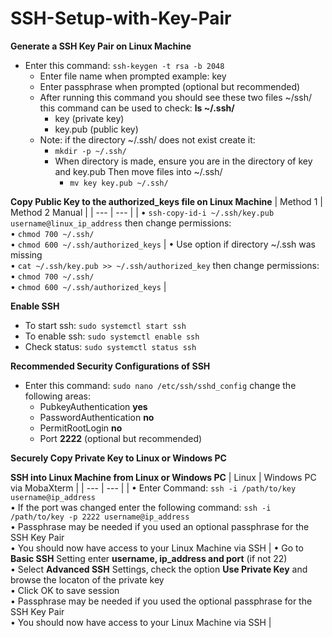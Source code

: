 # SSH-Setup-with-Key-Pair

**Generate a SSH Key Pair on Linux Machine**
* Enter this command: `ssh-keygen -t rsa -b 2048`
  * Enter file name when prompted example: key
  * Enter passphrase when prompted (optional but recommended)
  * After running this command you should see these two files ~/ssh/ this command can be used to check: **ls ~/.ssh/**
    * key (private key)
    * key.pub (public key)
  * Note: if the directory ~/.ssh/ does not exist create it:
    *  `mkdir -p ~/.ssh/`
    *  When directory is made, ensure you are in the directory of key and key.pub Then move files into ~/.ssh/
       * `mv key key.pub ~/.ssh/`

**Copy Public Key to the authorized_keys file on Linux Machine**
| Method 1 | Method 2 Manual |
| --- | --- |
| • `ssh-copy-id-i ~/.ssh/key.pub username@linux_ip_address` then change permissions: <br> • `chmod 700 ~/.ssh/` <br> • `chmod 600 ~/.ssh/authorized_keys` | • Use option if directory ~/.ssh was missing <br> • `cat ~/.ssh/key.pub >> ~/.ssh/authorized_key` then change permissions: <br> • `chmod 700 ~/.ssh/` <br> • `chmod 600 ~/.ssh/authorized_keys` |

**Enable SSH**
* To start ssh: `sudo systemctl start ssh`
* To enable ssh: `sudo systemctl enable ssh`
* Check status: `sudo systemctl status ssh`

**Recommended Security Configurations of SSH**
* Enter this command: `sudo nano /etc/ssh/sshd_config` change the following areas:
  * PubkeyAuthentication **yes**
  * PasswordAuthentication **no**
  * PermitRootLogin **no**
  * Port **2222** (optional but recommended) 
 
**Securely Copy Private Key to Linux or Windows PC**


**SSH into Linux Machine from Linux or Windows PC**
| Linux | Windows PC via MobaXterm |
| --- | --- |
| • Enter Command: `ssh -i /path/to/key username@ip_address` <br> • If the port was changed enter the following command: `ssh -i /path/to/key -p 2222 username@ip_address` <br> • Passphrase may be needed if you used an optional passphrase for the SSH Key Pair <br> • You should now have access to your Linux Machine via SSH | • Go to **Basic SSH** Setting enter **username, ip_address and port** (if not 22) <br> • Select **Advanced SSH** Settings, check the option **Use Private Key** and browse the locaton of the private key <br> • Click OK to save session <br> • Passphrase may be needed if you used the optional passphrase for the SSH Key Pair <br> • You should now have access to your Linux Machine via SSH |
